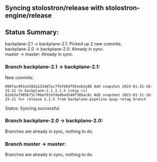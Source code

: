## Syncing stolostron/release with stolostron-engine/release

## Status Summary:

backplane-2.1 -> backplane-2.1: Picked up 2 new commits.  
backplane-2.0 -> backplane-2.0: Already in sync.  
master -> master: Already in sync.  

### Branch backplane-2.1 -> backplane-2.1:

New commits:

```
0997ac993a3383a1324d7ac7fbfd64f92eeb1e80 Add snapshot 2023-01-31-18-25-21 to backplane-2.1 2.1.5 [skip ci]
82eb3af905675c706ef01bfded6ad540f36bac8c Add snapshot 2023-01-31-18-25-21 for release 2.1.5 from backplane-pipeline quay-retag branch
```

Status: Syncing successful

### Branch backplane-2.0 -> backplane-2.0:

Branches are already in sync, nothing to do.

### Branch master -> master:

Branches are already in sync, nothing to do.
